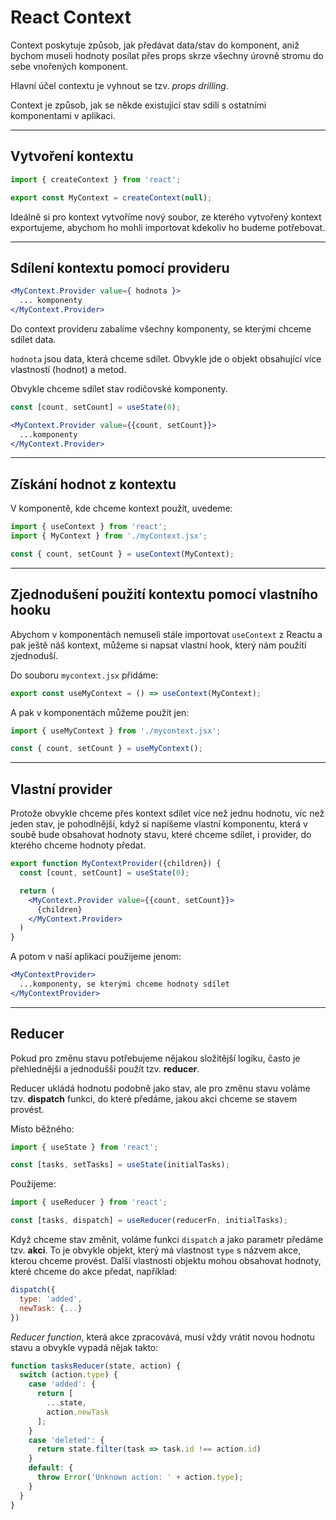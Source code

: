 # React Context

Context poskytuje způsob, jak předávat data/stav do komponent, aniž bychom museli hodnoty posílat přes props skrze všechny úrovně stromu do sebe vnořených komponent.

Hlavní účel contextu je vyhnout se tzv. *props drilling*.

Context je způsob, jak se někde existující stav sdílí s ostatními komponentami v aplikaci.

---

## Vytvoření kontextu

```jsx
import { createContext } from 'react';

export const MyContext = createContext(null);
```

Ideálně si pro kontext vytvoříme nový soubor, ze kterého vytvořený kontext exportujeme, abychom ho mohli importovat kdekoliv ho budeme potřebovat.

---

## Sdílení kontextu pomocí provideru

```jsx
<MyContext.Provider value={ hodnota }>
  ... komponenty
</MyContext.Provider>
```

Do context provideru zabalíme všechny komponenty, se kterými chceme sdílet data.

`hodnota` jsou data, která chceme sdílet. Obvykle jde o objekt obsahující více vlastností (hodnot) a metod.

Obvykle chceme sdílet stav rodičovské komponenty.

```jsx
const [count, setCount] = useState(0);

<MyContext.Provider value={{count, setCount}}>
  ...komponenty
</MyContext.Provider>
```

---

## Získání hodnot z kontextu

V komponentě, kde chceme kontext použít, uvedeme:

```jsx
import { useContext } from 'react';
import { MyContext } from './myContext.jsx';

const { count, setCount } = useContext(MyContext);
```

---

## Zjednodušení použití kontextu pomocí vlastního hooku

Abychom v komponentách nemuseli stále importovat `useContext` z Reactu a pak ještě náš kontext, můžeme si napsat vlastní hook, který nám použití zjednoduší.

Do souboru `mycontext.jsx` přidáme:

```jsx
export const useMyContext = () => useContext(MyContext);
```

A pak v komponentách můžeme použít jen:

```jsx
import { useMyContext } from './mycontext.jsx';

const { count, setCount } = useMyContext();
```

---

## Vlastní provider

Protože obvykle chceme přes kontext sdílet více než jednu hodnotu, víc než jeden stav, je pohodlnější, když si napíšeme vlastní komponentu, která v soubě bude obsahovat hodnoty stavu, které chceme sdílet, i provider, do kterého chceme hodnoty předat.

```jsx
export function MyContextProvider({children}) {
  const [count, setCount] = useState(0);

  return (
    <MyContext.Provider value={{count, setCount}}>
      {children}
    </MyContext.Provider>
  )
}
```

A potom v naší aplikaci použijeme jenom:

```jsx
<MyContextProvider>
  ...komponenty, se kterými chceme hodnoty sdílet
</MyContextProvider>
```

---

## Reducer

Pokud pro změnu stavu potřebujeme nějakou složitější logiku, často je přehlednější a jednodušší použít tzv. **reducer**.

Reducer ukládá hodnotu podobně jako stav, ale pro změnu stavu voláme tzv. **dispatch** funkci, do které předáme, jakou akci chceme se stavem provést.

Místo běžného:

```jsx
import { useState } from 'react';

const [tasks, setTasks] = useState(initialTasks);
```

Použijeme:

```jsx
import { useReducer } from 'react';

const [tasks, dispatch] = useReducer(reducerFn, initialTasks);
```

Když chceme stav změnit, voláme funkci `dispatch` a jako parametr předáme tzv. **akci**. To je obvykle objekt, který má vlastnost `type` s názvem akce, kterou chceme provést. Další vlastnosti objektu mohou obsahovat hodnoty, které chceme do akce předat, například:

```jsx
dispatch({
  type: 'added',
  newTask: {...}
})
```

*Reducer function*, která akce zpracovává, musí vždy vrátit novou hodnotu stavu a obvykle vypadá nějak takto:

```jsx
function tasksReducer(state, action) {
  switch (action.type) {
    case 'added': {
      return [
        ...state,
        action.newTask
      ];
    }
    case 'deleted': {
      return state.filter(task => task.id !== action.id)
    }
    default: {
      throw Error('Unknown action: ' + action.type);
    }
  }
}
```